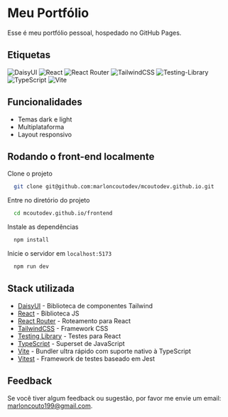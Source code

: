 # Meu Portfólio

Esse é meu portfólio pessoal, hospedado no GitHub Pages.

## Etiquetas

![DaisyUI](https://img.shields.io/badge/daisyui-5A0EF8?style=for-the-badge&logo=daisyui&logoColor=white)
![React](https://img.shields.io/badge/react-%2320232a.svg?style=for-the-badge&logo=react&logoColor=%2361DAFB)
![React Router](https://img.shields.io/badge/React_Router-CA4245?style=for-the-badge&logo=react-router&logoColor=white)
![TailwindCSS](https://img.shields.io/badge/tailwindcss-%2338B2AC.svg?style=for-the-badge&logo=tailwind-css&logoColor=white)
![Testing-Library](https://img.shields.io/badge/-TestingLibrary-%23E33332?style=for-the-badge&logo=testing-library&logoColor=white)
![TypeScript](https://img.shields.io/badge/typescript-%23007ACC.svg?style=for-the-badge&logo=typescript&logoColor=white)
![Vite](https://img.shields.io/badge/vite-%23646CFF.svg?style=for-the-badge&logo=vite&logoColor=white)

## Funcionalidades

-   Temas dark e light
-   Multiplataforma
-   Layout responsivo

## Rodando o front-end localmente

Clone o projeto

```bash
  git clone git@github.com:marloncoutodev/mcoutodev.github.io.git
```

Entre no diretório do projeto

```bash
  cd mcoutodev.github.io/frontend
```

Instale as dependências

```bash
  npm install
```

Inicie o servidor em `localhost:5173`

```bash
  npm run dev
```

## Stack utilizada

-   [DaisyUI](https://daisyui.com/) - Biblioteca de componentes Tailwind
-   [React](https://react.dev/) - Biblioteca JS
-   [React Router](https://reactrouter.com/en/main) - Roteamento para React
-   [TailwindCSS](https://tailwindcss.com/) - Framework CSS
-   [Testing Library](https://testing-library.com/) - Testes para React
-   [TypeScript](https://www.typescriptlang.org/pt/) - Superset de JavaScript
-   [Vite](https://vitejs.dev/) - Bundler ultra rápido com suporte nativo à TypeScript
-   [Vitest](https://vitest.dev/) - Framework de testes baseado em Jest

## Feedback

Se você tiver algum feedback ou sugestão, por favor me envie um email: marloncouto199@gmail.com.

